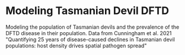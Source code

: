 # Modeling Tasmanian Devil DFTD

Modeling the population of Tasmanian devils and the prevalence of the DFTD disease in their population. Data from Cunningham et al. 2021 "Quantifying 25 years of disease-caused declines in Tasmanian devil populations: host density drives spatial pathogen spread"
